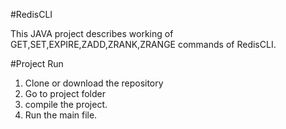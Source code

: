 #RedisCLI

This JAVA project describes working of GET,SET,EXPIRE,ZADD,ZRANK,ZRANGE commands of RedisCLI.

#Project Run
1) Clone or download the repository
2) Go to project folder
3) compile the project.
4) Run the main file.
